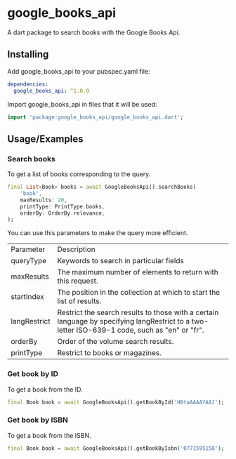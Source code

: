 
# google_books_api

A dart package to search books with the Google Books Api.


## Installing

Add google_books_api to your pubspec.yaml file:

```yaml
dependencies:
  google_books_api: ^1.0.0
```
Import google_books_api in files that it will be used:

```dart
import 'package:google_books_api/google_books_api.dart';
```    
## Usage/Examples

### Search books
To get a list of books corresponding to the query.
```dart
final List<Book> books = await GoogleBooksApi().searchBooks(
    'book',
    maxResults: 20,
    printType: PrintType.books,
    orderBy: OrderBy.relevance,
);
```
You can use this parameters to make the query more efficient.

<table>
    <tr>
        <td>Parameter</td>
        <td>Description</td>
    </tr>
    <tr>
        <td>queryType</td>
        <td>Keywords to search in particular fields</td>
    </tr>
    <tr>
        <td>maxResults</td>
        <td>The maximum number of elements to return with this request.</td>
    </tr>
    <tr>
        <td>startIndex</td>
        <td>The position in the collection at which to start the list of results.</td>
    </tr>
    <tr>
        <td>langRestrict</td>
        <td>Restrict the search results to those with a certain language by specifying langRestrict to a two-letter ISO-639-1 code, such as "en" or "fr".</td>
    </tr>
    <tr>
        <td>orderBy</td>
        <td>Order of the volume search results.</td>
    </tr>
    <tr>
        <td>printType</td>
        <td>Restrict to books or magazines.</td>
    </tr>
</table>

### Get book by ID
To get a book from the ID.
```dart
final Book book = await GoogleBooksApi().getBookById('H0taAAAAYAAJ');
```

### Get book by ISBN
To get a book from the ISBN.
```dart
final Book book = await GoogleBooksApi().getBookByIsbn('0771595158');
```
